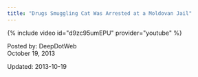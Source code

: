 ```yaml
---
title: "Drugs Smuggling Cat Was Arrested at a Moldovan Jail"
---
```


{% include video id="d9zc95umEPU" provider="youtube" %}

    
    
<span>Posted by: DeepDotWeb </span>    
<span>October 19, 2013</span>
    
	

Updated: 2013-10-19
    
